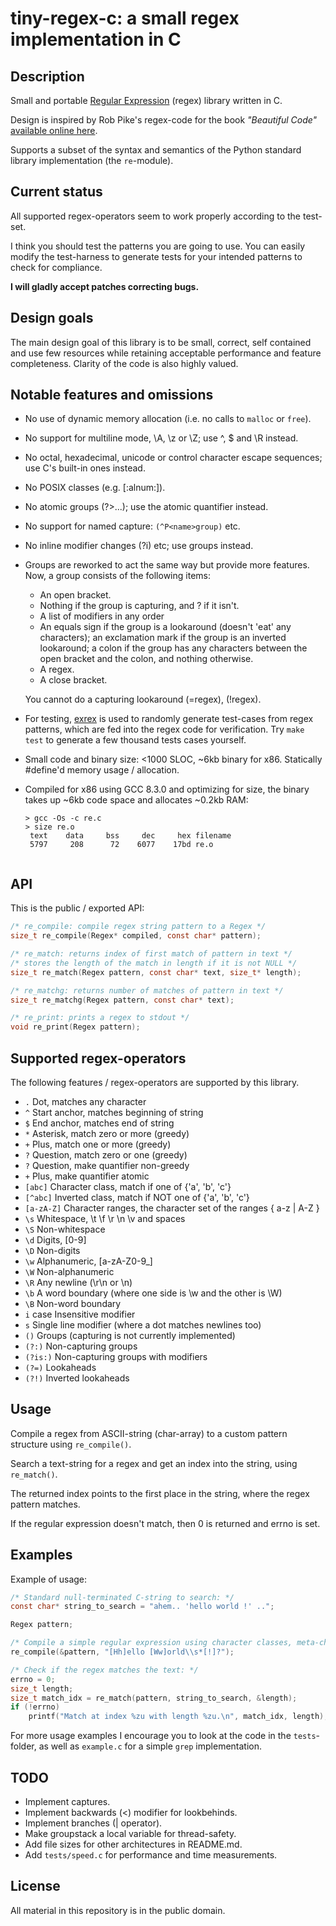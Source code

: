 # tiny-regex-c: a small regex implementation in C
## Description
Small and portable [Regular Expression](https://en.wikipedia.org/wiki/Regular_expression) (regex) library written in C. 

Design is inspired by Rob Pike's regex-code for the book *"Beautiful Code"* [available online here](http://www.cs.princeton.edu/courses/archive/spr09/cos333/beautiful.html).

Supports a subset of the syntax and semantics of the Python standard library implementation (the `re`-module).

## Current status
All supported regex-operators seem to work properly according to the test-set.

I think you should test the patterns you are going to use. You can easily modify the test-harness to generate tests for your intended patterns to check for compliance.

**I will gladly accept patches correcting bugs.**

## Design goals
The main design goal of this library is to be small, correct, self contained and use few resources while retaining acceptable performance and feature completeness. Clarity of the code is also highly valued.

## Notable features and omissions
- No use of dynamic memory allocation (i.e. no calls to `malloc` or `free`).
- No support for multiline mode, \A, \z or \Z; use ^, $ and \R instead.
- No octal, hexadecimal, unicode or control character escape sequences; use C's built-in ones instead.
- No POSIX classes (e.g. [:alnum:]).
- No atomic groups (?>...); use the atomic quantifier instead.
- No support for named capture: `(^P<name>group)` etc.
- No inline modifier changes (?i) etc; use groups instead.
- Groups are reworked to act the same way but provide more features. Now, a group consists of the following items:
	- An open bracket.
	- Nothing if the group is capturing, and ? if it isn't.
	- A list of modifiers in any order
	- An equals sign if the group is a lookaround (doesn't 'eat' any characters); an exclamation mark if the group is an inverted lookaround; a colon if the group has any characters between the open bracket and the colon, and nothing otherwise.
	- A regex.
	- A close bracket.

	You cannot do a capturing lookaround (=regex), (!regex).
- For testing, [exrex](https://github.com/asciimoo/exrex) is used to randomly generate test-cases from regex patterns, which are fed into the regex code for verification. Try `make test` to generate a few thousand tests cases yourself.
- Small code and binary size: <1000 SLOC, ~6kb binary for x86. Statically #define'd memory usage / allocation.
- Compiled for x86 using GCC 8.3.0 and optimizing for size, the binary takes up ~6kb code space and allocates ~0.2kb RAM:
  ```
  > gcc -Os -c re.c
  > size re.o
   text    data     bss     dec     hex filename
   5797     208      72    6077    17bd re.o
      
  ```

## API
This is the public / exported API:
```C
/* re_compile: compile regex string pattern to a Regex */
size_t re_compile(Regex* compiled, const char* pattern);

/* re_match: returns index of first match of pattern in text */
/* stores the length of the match in length if it is not NULL */
size_t re_match(Regex pattern, const char* text, size_t* length);

/* re_matchg: returns number of matches of pattern in text */
size_t re_matchg(Regex pattern, const char* text);

/* re_print: prints a regex to stdout */
void re_print(Regex pattern);
```

## Supported regex-operators
The following features / regex-operators are supported by this library.

 - `.`         Dot, matches any character
 - `^`         Start anchor, matches beginning of string
 - `$`         End anchor, matches end of string
 - `*`         Asterisk, match zero or more (greedy)
 - `+`         Plus, match one or more (greedy)
 - `?`         Question, match zero or one (greedy)
 - `?`         Question, make quantifier non-greedy
 - `+`         Plus, make quantifier atomic
 - `[abc]`     Character class, match if one of {'a', 'b', 'c'}
 - `[^abc]`   Inverted class, match if NOT one of {'a', 'b', 'c'}
 - `[a-zA-Z]` Character ranges, the character set of the ranges { a-z | A-Z }
 - `\s`       Whitespace, \t \f \r \n \v and spaces
 - `\S`       Non-whitespace
 - `\d`       Digits, [0-9]
 - `\D`       Non-digits
 - `\w`       Alphanumeric, [a-zA-Z0-9_]
 - `\W`       Non-alphanumeric
 - `\R`       Any newline (\r\n or \n)
 - `\b`       A word boundary (where one side is \w and the other is \W)
 - `\B`       Non-word boundary
 - `i`        case Insensitive modifier
 - `s`        Single line modifier (where a dot matches newlines too)
 - `()`       Groups (capturing is not currently implemented)
 - `(?:)`     Non-capturing groups
 - `(?is:)`   Non-capturing groups with modifiers
 - `(?=)`     Lookaheads
 - `(?!)`     Inverted lookaheads

## Usage
Compile a regex from ASCII-string (char-array) to a custom pattern structure using `re_compile()`.

Search a text-string for a regex and get an index into the string, using `re_match()`.

The returned index points to the first place in the string, where the regex pattern matches.

If the regular expression doesn't match, then 0 is returned and errno is set.

## Examples
Example of usage:
```C
/* Standard null-terminated C-string to search: */
const char* string_to_search = "ahem.. 'hello world !' ..";

Regex pattern;

/* Compile a simple regular expression using character classes, meta-char and quantifiers: */
re_compile(&pattern, "[Hh]ello [Ww]orld\\s*[!]?");

/* Check if the regex matches the text: */
errno = 0;
size_t length;
size_t match_idx = re_match(pattern, string_to_search, &length);
if (!errno)
	printf("Match at index %zu with length %zu.\n", match_idx, length);
```

For more usage examples I encourage you to look at the code in the `tests`-folder, as well as `example.c` for a simple `grep` implementation.

## TODO
- Implement captures.
- Implement backwards (<) modifier for lookbehinds.
- Implement branches (| operator).
- Make groupstack a local variable for thread-safety.
- Add file sizes for other architectures in README.md.
- Add `tests/speed.c` for performance and time measurements.

## License
All material in this repository is in the public domain.


